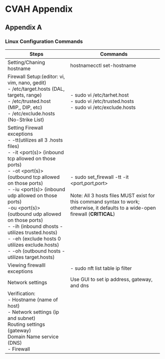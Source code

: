# CVAH Appendix

## Appendix A

### Linux Configuration Commands
| Steps | Commands |
|---|---|
|Setting/Chaning hostname | hostnamecctl set-hostname <hostname>
|Firewall Setup:(editor: vi, vim, nano, gedit)  <br /> - /etc/target.hosts (DAL, targets, range) <br /> - /etc/trusted.host (MIP,, DIP, etc) <br /> - /etc/exclude.hosts (No-Strike List) | <br /> - sudo vi /etc/tarhet.host <br > - sudo vi /etc/trusted.hosts <br /> - sudo vi /etc/exclude.hosts |  
|Setting Firewall exceptions <br /> - -tt(utilizes all 3 .hosts files) <br /> - -it <port(s)> (inbound tcp allowed on those ports) <br /> - -ot <port(s)> (outbound tcp allowed on those ports) <br /> - -iu <port(s)> (inbound udp allowed on those ports) <br /> -ou <port(s)> (outbound udp allowed on those ports) <br /> - -ih (inbound dhosts - utilizes trusted.hosts) <br /> - -eh (exclude hosts 0 utilizes exclude.hosts) <br /> - -oh (outbound hosts - utilizes target.hosts) | <br /> - sudo set_firewall -tt -it <port,port,port> <br /> <br /> Note: All 3 hosts files MUST exist for this command syntax to work; otherwise, it defaults to a wide-open firewall (**CRITICAL**) |  
|Viewing firewalll exceptions | - sudo nft list table ip filter |  
|Network settings | Use GUI to set ip address, gateway, and dns | 
|Verification: <br /> - Hostname (name of host) <br /> - Network settings (ip and subnet) <br /> Routing settings (gateway)  <br /> Domain Name service (DNS) <br /> - Firewall |



